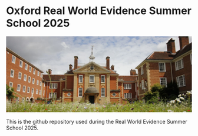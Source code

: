 Oxford Real World Evidence Summer School 2025
========================================================================================================================================================
![alt text](https://github.com/oxford-pharmacoepi/RealWorldEvidenceSummerSchool2025/blob/main/images/lmh.jpg?raw=true)

This is the github repository used during the Real World Evidence Summer School 2025.

